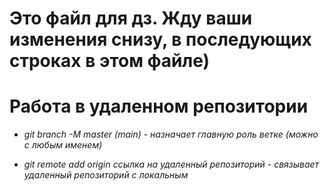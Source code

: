 # Это файл для дз. Жду ваши изменения снизу, в последующих строках в этом файле)

# Работа в удаленном репозитории

* _git branch -M master (main) - назначает главную роль ветке (можно с любым именем)_

* _git remote add origin ссылка на удаленный репозиторий - связывает удаленный репозиторий с локальным_